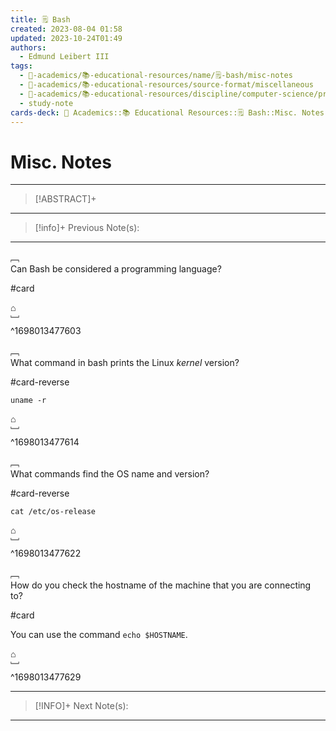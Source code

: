 ```yaml
---
title: 🗒️ Bash
created: 2023-08-04 01:58
updated: 2023-10-24T01:49
authors:
  - Edmund Leibert III
tags:
  - 🔴-academics/📚-educational-resources/name/🗒️-bash/misc-notes
  - 🔴-academics/📚-educational-resources/source-format/miscellaneous
  - 🔴-academics/📚-educational-resources/discipline/computer-science/programming-language/bash
  - study-note
cards-deck: 🔴 Academics::📚 Educational Resources::🗒️ Bash::Misc. Notes
---
```


# Misc. Notes

---

> [!ABSTRACT]+
> 

---

> [!info]+
> Previous Note(s):

---


﹇<br>
Can Bash be considered a programming language?

#card 



⌂
<br>﹈<br>^1698013477603




﹇<br>
What command in bash prints the Linux *kernel* version?

#card-reverse 

`uname -r`

⌂
<br>﹈<br>^1698013477614



﹇<br>
What commands find the OS name and version?

#card-reverse  

`cat /etc/os-release`

⌂
<br>﹈<br>^1698013477622



﹇<br>
How do you check the hostname of the machine that you are connecting to? 

#card 

You can use the command `echo $HOSTNAME`.

⌂
<br>﹈<br>^1698013477629



---

> [!INFO]+ 
> Next Note(s):

---
